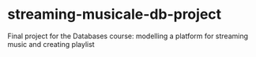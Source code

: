 # streaming-musicale-db-project
Final project for the Databases course: modelling a platform for streaming music and creating playlist
